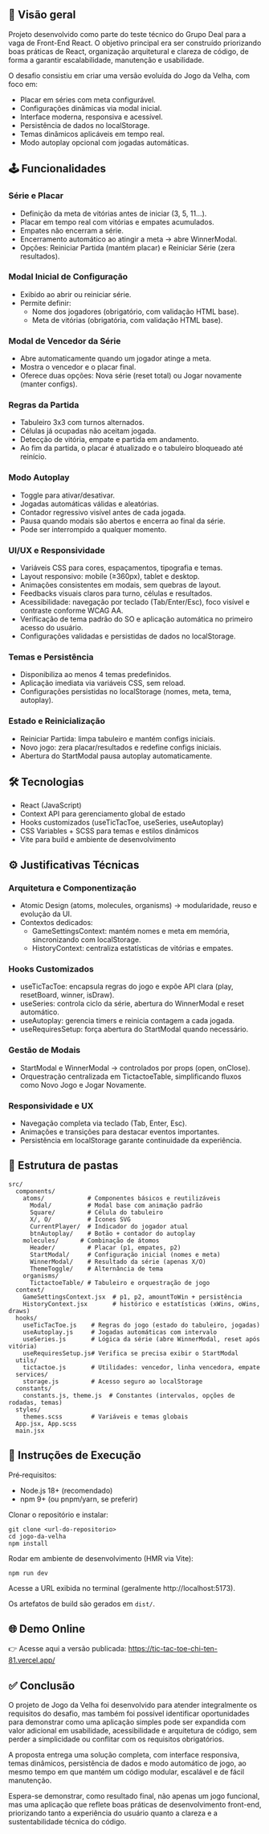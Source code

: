 ## 📌 Visão geral
Projeto desenvolvido como parte do teste técnico do Grupo Deal para a vaga de Front-End React.
O objetivo principal era ser construído priorizando boas práticas de React, organização arquitetural e clareza de código, de forma a garantir escalabilidade, manutenção e usabilidade.

O desafio consistiu em criar uma versão evoluída do Jogo da Velha, com foco em:
- Placar em séries com meta configurável.
- Configurações dinâmicas via modal inicial.
- Interface moderna, responsiva e acessível.
- Persistência de dados no localStorage.
- Temas dinâmicos aplicáveis em tempo real.
- Modo autoplay opcional com jogadas automáticas.

## 🕹️ Funcionalidades

### Série e Placar
- Definição da meta de vitórias antes de iniciar (3, 5, 11…).
- Placar em tempo real com vitórias e empates acumulados.
- Empates não encerram a série.
- Encerramento automático ao atingir a meta → abre WinnerModal.
- Opções: Reiniciar Partida (mantém placar) e Reiniciar Série (zera resultados).

### Modal Inicial de Configuração
- Exibido ao abrir ou reiniciar série.
- Permite definir:
  - Nome dos jogadores (obrigatório, com validação HTML base).
  - Meta de vitórias (obrigatória, com validação HTML base).

### Modal de Vencedor da Série
- Abre automaticamente quando um jogador atinge a meta.
- Mostra o vencedor e o placar final.
- Oferece duas opções: Nova série (reset total) ou Jogar novamente (manter configs).

### Regras da Partida
- Tabuleiro 3x3 com turnos alternados.
- Células já ocupadas não aceitam jogada.
- Detecção de vitória, empate e partida em andamento.
- Ao fim da partida, o placar é atualizado e o tabuleiro bloqueado até reinício.

### Modo Autoplay
- Toggle para ativar/desativar.
- Jogadas automáticas válidas e aleatórias.
- Contador regressivo visível antes de cada jogada.
- Pausa quando modais são abertos e encerra ao final da série.
- Pode ser interrompido a qualquer momento.

### UI/UX e Responsividade
- Variáveis CSS para cores, espaçamentos, tipografia e temas.
- Layout responsivo: mobile (≥360px), tablet e desktop.
- Animações consistentes em modais, sem quebras de layout.
- Feedbacks visuais claros para turno, células e resultados.
- Acessibilidade: navegação por teclado (Tab/Enter/Esc), foco visível e contraste conforme WCAG AA.
- Verificação de tema padrão do SO e aplicação automática no primeiro acesso do usuário.
- Configurações validadas e persistidas de dados no localStorage.

### Temas e Persistência
- Disponibiliza ao menos 4 temas predefinidos.
- Aplicação imediata via variáveis CSS, sem reload.
- Configurações persistidas no localStorage (nomes, meta, tema, autoplay).

### Estado e Reinicialização
- Reiniciar Partida: limpa tabuleiro e mantém configs iniciais.
- Novo jogo: zera placar/resultados e redefine configs iniciais.
- Abertura do StartModal pausa autoplay automaticamente.

## 🛠️ Tecnologias

- React (JavaScript)
- Context API para gerenciamento global de estado
- Hooks customizados (useTicTacToe, useSeries, useAutoplay)
- CSS Variables + SCSS para temas e estilos dinâmicos
- Vite para build e ambiente de desenvolvimento

## ⚙️ Justificativas Técnicas

### Arquitetura e Componentização
- Atomic Design (atoms, molecules, organisms) → modularidade, reuso e evolução da UI.
- Contextos dedicados:
  - GameSettingsContext: mantém nomes e meta em memória, sincronizando com localStorage.
  - HistoryContext: centraliza estatísticas de vitórias e empates.

### Hooks Customizados
- useTicTacToe: encapsula regras do jogo e expõe API clara (play, resetBoard, winner, isDraw).
- useSeries: controla ciclo da série, abertura do WinnerModal e reset automático.
- useAutoplay: gerencia timers e reinicia contagem a cada jogada.
- useRequiresSetup: força abertura do StartModal quando necessário.

### Gestão de Modais
- StartModal e WinnerModal → controlados por props (open, onClose).
- Orquestração centralizada em TictactoeTable, simplificando fluxos como Novo Jogo e Jogar Novamente.

### Responsividade e UX
- Navegação completa via teclado (Tab, Enter, Esc).
- Animações e transições para destacar eventos importantes.
- Persistência em localStorage garante continuidade da experiência.

## 📂 Estrutura de pastas

```
src/
  components/
    atoms/            # Componentes básicos e reutilizáveis
      Modal/          # Modal base com animação padrão
      Square/         # Célula do tabuleiro
      X/, O/          # Ícones SVG
      CurrentPlayer/  # Indicador do jogador atual
      btnAutoplay/    # Botão + contador do autoplay
    molecules/      # Combinação de átomos
      Header/         # Placar (p1, empates, p2)
      StartModal/     # Configuração inicial (nomes e meta)
      WinnerModal/    # Resultado da série (apenas X/O)
      ThemeToggle/    # Alternância de tema
    organisms/
      TictactoeTable/ # Tabuleiro e orquestração de jogo
  context/
    GameSettingsContext.jsx  # p1, p2, amountToWin + persistência
    HistoryContext.jsx       # histórico e estatísticas (xWins, oWins, draws)
  hooks/
    useTicTacToe.js    # Regras do jogo (estado do tabuleiro, jogadas)
    useAutoplay.js     # Jogadas automáticas com intervalo
    useSeries.js       # Lógica da série (abre WinnerModal, reset após vitória)
    useRequiresSetup.js# Verifica se precisa exibir o StartModal
  utils/
    tictactoe.js       # Utilidades: vencedor, linha vencedora, empate
  services/
    storage.js         # Acesso seguro ao localStorage
  constants/
    constants.js, theme.js  # Constantes (intervalos, opções de rodadas, temas)
  styles/
    themes.scss        # Variáveis e temas globais
  App.jsx, App.scss
  main.jsx
```

## 🚀 Instruções de Execução

Pré‑requisitos:
- Node.js 18+ (recomendado)
- npm 9+ (ou pnpm/yarn, se preferir)

Clonar o repositório e instalar:

```
git clone <url-do-repositorio>
cd jogo-da-velha
npm install
```

Rodar em ambiente de desenvolvimento (HMR via Vite):

```
npm run dev
```

Acesse a URL exibida no terminal (geralmente http://localhost:5173).

Os artefatos de build são gerados em `dist/`.

## 🌐 Demo Online

👉 Acesse aqui a versão publicada: https://tic-tac-toe-chi-ten-81.vercel.app/

## ✅ Conclusão

O projeto de Jogo da Velha foi desenvolvido para atender integralmente os requisitos do desafio, mas também foi possível identificar oportunidades para demonstrar como uma aplicação simples pode ser expandida com valor adicional em usabilidade, acessibilidade e arquitetura de código, sem perder a simplicidade ou conflitar com os requisitos obrigatórios.

A proposta entrega uma solução completa, com interface responsiva, temas dinâmicos, persistência de dados e modo automático de jogo, ao mesmo tempo em que mantém um código modular, escalável e de fácil manutenção.

Espera-se demonstrar, como resultado final, não apenas um jogo funcional, mas uma aplicação que reflete boas práticas de desenvolvimento front-end, priorizando tanto a experiência do usuário quanto a clareza e a sustentabilidade técnica do código.
